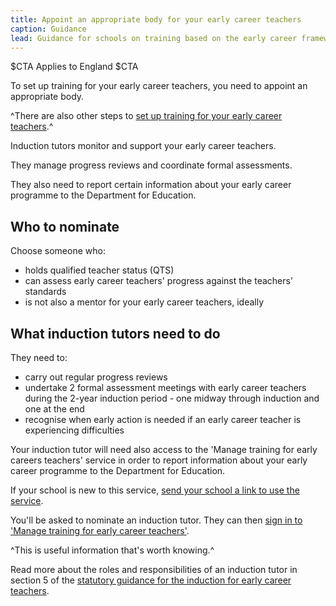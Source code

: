 ```yaml
---
title: Appoint an appropriate body for your early career teachers
caption: Guidance
lead: Guidance for schools on training based on the early career framework, part of induction for early career teachers.
---
```


$CTA
Applies to England
$CTA


To set up training for your early career teachers, you need to appoint an appropriate body.

^There are also other steps to [set up training for your early career teachers](/set-up-training-for-your-early-career-teachers).^

Induction tutors monitor and support your early career teachers.

They manage progress reviews and coordinate formal assessments.

They also need to report certain information about your early career programme to the Department for Education.

## Who to nominate

Choose someone who:

* holds qualified teacher status (QTS)
* can assess early career teachers' progress against the teachers’ standards
* is not also a mentor for your early career teachers, ideally

## What induction tutors need to do

They need to:

* carry out regular progress reviews
* undertake 2 formal assessment meetings with early career teachers during the 2-year induction period - one midway through induction and one at the end
* recognise when early action is needed if an early career teacher is experiencing difficulties

Your induction tutor will need also access to the 'Manage training for early careers teachers' service in order to report information about your early career programme to the Department for Education.

If your school is new to this service, [send your school a link to use the service](https://manage-training-for-early-career-teachers.education.gov.uk/nominations/resend-email).

You'll be asked to nominate an induction tutor. They can then [sign in to 'Manage training for early career teachers'](https://manage-training-for-early-career-teachers.education.gov.uk/).



^This is useful information that's worth knowing.^

Read more about the roles and responsibilities of an induction tutor in section 5 of the [statutory guidance for the induction for early career teachers](https://www.gov.uk/government/publications/induction-for-early-career-teachers-england).

